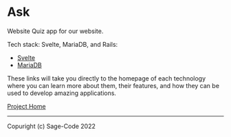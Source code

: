 # Ask

Website Quiz app for our website. 

Tech stack: Svelte, MariaDB, and Rails:

* [Svelte](https://svelte.dev/)
* [MariaDB](https://mariadb.org/)

These links will take you directly to the homepage of each technology where you can learn more about them, their features, and how they can be used to develop amazing applications.

[Project Home](https://ask.sagecode.net/index.html)

---

Copuright (c) Sage-Code 2022
